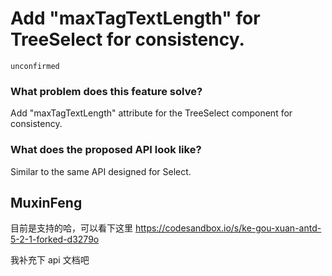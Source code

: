 # Add "maxTagTextLength" for TreeSelect for consistency.

`unconfirmed`

### What problem does this feature solve?

Add "maxTagTextLength" attribute for the TreeSelect component for consistency.

### What does the proposed API look like?

Similar to the same API designed for Select.

<!-- generated by ant-design-issue-helper. DO NOT REMOVE -->

## MuxinFeng

目前是支持的哈，可以看下这里 https://codesandbox.io/s/ke-gou-xuan-antd-5-2-1-forked-d3279o

我补充下 api 文档吧
